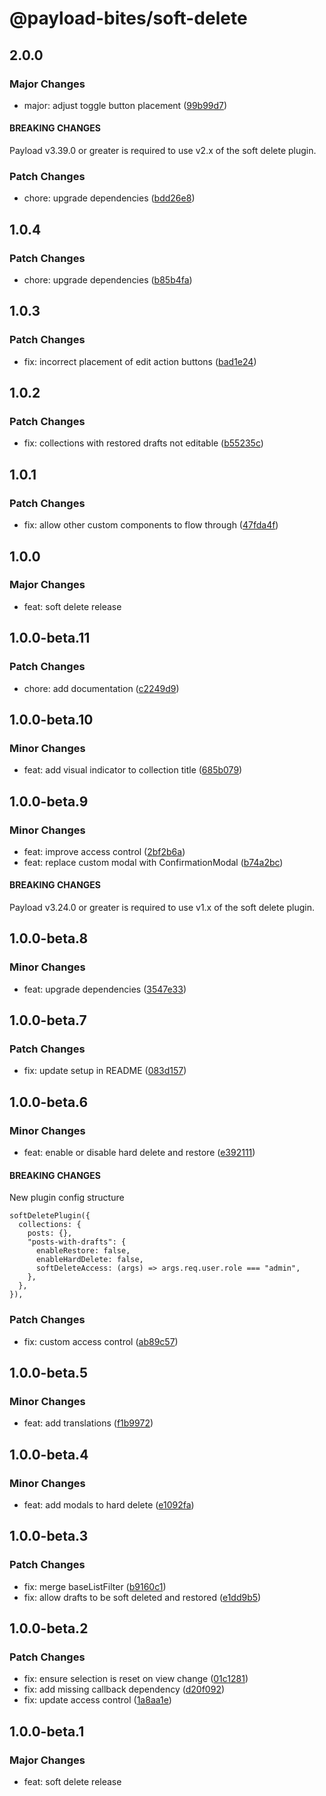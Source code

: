 # @payload-bites/soft-delete

## 2.0.0

### Major Changes

- major: adjust toggle button placement ([99b99d7](https://github.com/rilrom/payload-bites/commit/99b99d7))

#### BREAKING CHANGES

Payload v3.39.0 or greater is required to use v2.x of the soft delete plugin.

### Patch Changes

- chore: upgrade dependencies ([bdd26e8](https://github.com/rilrom/payload-bites/commit/bdd26e8))

## 1.0.4

### Patch Changes

- chore: upgrade dependencies ([b85b4fa](https://github.com/rilrom/payload-bites/commit/b85b4fa))

## 1.0.3

### Patch Changes

- fix: incorrect placement of edit action buttons ([bad1e24](https://github.com/rilrom/payload-bites/commit/bad1e24))

## 1.0.2

### Patch Changes

- fix: collections with restored drafts not editable ([b55235c](https://github.com/rilrom/payload-bites/commit/b55235c))

## 1.0.1

### Patch Changes

- fix: allow other custom components to flow through ([47fda4f](https://github.com/rilrom/payload-bites/commit/47fda4f))

## 1.0.0

### Major Changes

- feat: soft delete release

## 1.0.0-beta.11

### Patch Changes

- chore: add documentation ([c2249d9](https://github.com/rilrom/payload-bites/commit/c2249d9))

## 1.0.0-beta.10

### Minor Changes

- feat: add visual indicator to collection title ([685b079](https://github.com/rilrom/payload-bites/commit/685b079))

## 1.0.0-beta.9

### Minor Changes

- feat: improve access control ([2bf2b6a](https://github.com/rilrom/payload-bites/commit/2bf2b6a))
- feat: replace custom modal with ConfirmationModal ([b74a2bc](https://github.com/rilrom/payload-bites/commit/b74a2bc))

#### BREAKING CHANGES

Payload v3.24.0 or greater is required to use v1.x of the soft delete plugin.

## 1.0.0-beta.8

### Minor Changes

- feat: upgrade dependencies ([3547e33](https://github.com/rilrom/payload-bites/commit/3547e33))

## 1.0.0-beta.7

### Patch Changes

- fix: update setup in README ([083d157](https://github.com/rilrom/payload-bites/commit/083d157))

## 1.0.0-beta.6

### Minor Changes

- feat: enable or disable hard delete and restore ([e392111](https://github.com/rilrom/payload-bites/commit/e392111))

#### BREAKING CHANGES

New plugin config structure

```
softDeletePlugin({
  collections: {
    posts: {},
    "posts-with-drafts": {
      enableRestore: false,
      enableHardDelete: false,
      softDeleteAccess: (args) => args.req.user.role === "admin",
    },
  },
}),
```

### Patch Changes

- fix: custom access control ([ab89c57](https://github.com/rilrom/payload-bites/commit/ab89c57))

## 1.0.0-beta.5

### Minor Changes

- feat: add translations ([f1b9972](https://github.com/rilrom/payload-bites/commit/f1b9972))

## 1.0.0-beta.4

### Minor Changes

- feat: add modals to hard delete ([e1092fa](https://github.com/rilrom/payload-bites/commit/e1092fa))

## 1.0.0-beta.3

### Patch Changes

- fix: merge baseListFilter ([b9160c1](https://github.com/rilrom/payload-bites/commit/b9160c1))
- fix: allow drafts to be soft deleted and restored ([e1dd9b5](https://github.com/rilrom/payload-bites/commit/e1dd9b5))

## 1.0.0-beta.2

### Patch Changes

- fix: ensure selection is reset on view change ([01c1281](https://github.com/rilrom/payload-bites/commit/01c1281))
- fix: add missing callback dependency ([d20f092](https://github.com/rilrom/payload-bites/commit/d20f092))
- fix: update access control ([1a8aa1e](https://github.com/rilrom/payload-bites/commit/1a8aa1e))

## 1.0.0-beta.1

### Major Changes

- feat: soft delete release
